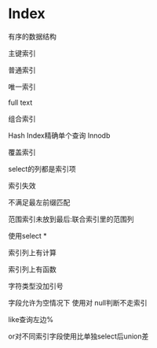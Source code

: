 # Index

有序的数据结构

主键索引

普通索引

唯一索引

full text

组合索引



Hash Index精确单个查询 Innodb



覆盖索引

select的列都是索引项

索引失效

不满足最左前缀匹配

范围索引未放到最后:联合索引里的范围列

使用select *

索引列上有计算

索引列上有函数

字符类型没加引号

字段允许为空情况下 使用对 null判断不走索引

like查询左边%

or对不同索引字段使用比单独select后union差

